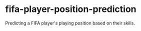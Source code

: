 # fifa-player-position-prediction
Predicting a FIFA player's playing position based on their skills.
